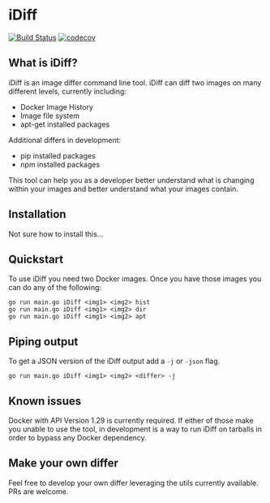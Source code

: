 # iDiff

[![Build
Status](https://travis-ci.org/GoogleCloudPlatform/runtimes-common.svg?branch=master)](https://travis-ci.org/GoogleCloudPlatform/runtimes-common)
[![codecov](https://codecov.io/gh/GoogleCloudPlatform/runtimes-common/branch/master/graph/badge.svg)](https://codecov.io/gh/GoogleCloudPlatform/runtimes-common)

## What is iDiff?

iDiff is an image differ command line tool.  iDiff can diff two images on many different levels, currently including:
- Docker Image History
- Image file system
- apt-get installed packages

Additional differs in development:
- pip installed packages
- npm installed packages

This tool can help you as a developer better understand what is changing within your images and better understand what your images contain.

## Installation

Not sure how to install this...

## Quickstart

To use iDiff you need two Docker images.  Once you have those images you can do any of the following:

```
go run main.go iDiff <img1> <img2> hist
go run main.go iDiff <img1> <img2> dir
go run main.go iDiff <img1> <img2> apt
```

## Piping output

To get a JSON version of the iDiff output add a `-j` or `-json` flag.

```go run main.go iDiff <img1> <img2> <differ> -j```

## Known issues

Docker with API Version 1.29 is currently required.  If either of those make you unable to use the tool, in development is a way to run iDiff on tarballs in order to bypass any Docker dependency. 

## Make your own differ

Feel free to develop your own differ leveraging the utils currently available.  PRs are welcome.




